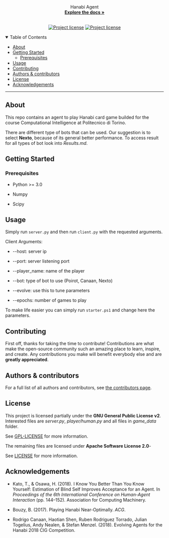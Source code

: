 <div align="center">
  Hanabi Agent
  <br />
  <a href="#about"><strong>Explore the docs »</strong></a>
  <br />
</div>

<div align="center">
<br />

[![Project license](https://img.shields.io/badge/license-Apache--2.0-blue.svg?style=flat-square)](LICENSE)
[![Project license](https://img.shields.io/badge/license-GPL--2.0-orange.svg?style=flat-square)](LICENSE-GPL)

</div>

<details open="open">
<summary>Table of Contents</summary>

- [About](#about)
- [Getting Started](#getting-started)
  - [Prerequisites](#prerequisites)
- [Usage](#usage)
- [Contributing](#contributing)
- [Authors & contributors](#authors--contributors)
- [License](#license)
- [Acknowledgements](#acknowledgements)

</details>

---

## About

This repo contains an agent to play Hanabi card game builded for the course Computational Intelligence at Politecnico di Torino.

There are different type of bots that can be used. Our suggestion is to select **Nexto**, because of its general better performance. To access result for all types of bot look into *Results.md*.

## Getting Started

### Prerequisites

- Python >= 3.0

- Numpy

- Scipy

## Usage

Simply run `server.py` and then run `client.py` with the requested arguments.

Client Arguments:

- --host: server ip

- --port: server listening port

- --player_name: name of the player

- --bot: type of bot to use (Poirot, Canaan, Nexto)

- --evolve: use this to tune parameters

- --epochs: number of games to play

To make life easier you can simply run `starter.ps1` and change here the parameters.

## Contributing

First off, thanks for taking the time to contribute! Contributions are what make the open-source community such an amazing place to learn, inspire, and create. Any contributions you make will benefit everybody else and are **greatly appreciated**.

## Authors & contributors

For a full list of all authors and contributors, see [the contributors page](https://github.com/DarthReca/hanabi-agent/contributors).

## License

This project is licensed partially under the **GNU General Public License v2**. Interested files are *server.py*, *player/human.py* and all files in *game_data* folder.

See [GPL-LICENSE](GPL-LICENSE) for more information.

The remaining files are licensed under **Apache Software License 2.0**-

See [LICENSE](LICENSE) for more information.

## Acknowledgements

- Kato, T., & Osawa, H. (2018). I Know You Better Than You Know Yourself: Estimation of Blind Self Improves Acceptance for an Agent. In *Proceedings of the 6th International Conference on Human-Agent Interaction* (pp. 144–152). Association for Computing Machinery.

- Bouzy, B. (2017). Playing Hanabi Near-Optimally. *ACG*.

- Rodrigo Canaan, Haotian Shen, Ruben Rodriguez Torrado, Julian Togelius, Andy Nealen, & Stefan Menzel. (2018). Evolving Agents for the Hanabi 2018 CIG Competition.
